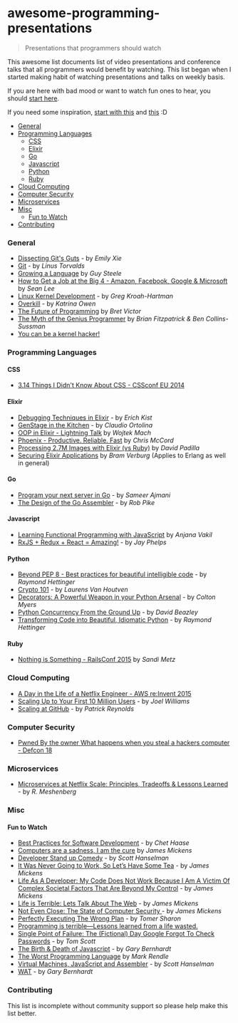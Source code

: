 # awesome-programming-presentations

> Presentations that programmers should watch

This awesome list documents list of video presentations and conference talks that all programmers would benefit by watching. This list began when I started making habit of watching presentations and talks on weekly basis.

If you are here with bad mood or want to watch fun ones to hear, you should [start here](#fun-to-watch).

If you need some inspiration, [start with this](https://www.youtube.com/watch?v=oioj24KQRvM) and [this](https://soundcloud.com/smixx/smixx-developers-feat-steve) :D

- [General](#general)
- [Programming Languages](#programming-languages)
  - [CSS](#css)
  - [Elixir](#elixir)
  - [Go](#go)
  - [Javascript](#javascript)
  - [Python](#python)
  - [Ruby](#ruby)
- [Cloud Computing](#cloud-computing)
- [Computer Security](#computer-security)
- [Microservices](#microservices)
- [Misc](#misc)
  - [Fun to Watch](#fun-to-watch)
- [Contributing](#contributing)

### General

- [Dissecting Git's Guts](https://www.youtube.com/watch?v=Y2Msq90ZknI) - by _Emily Xie_
- [Git](https://www.youtube.com/watch?v=idLyobOhtO4) - by _Linus Torvalds_
- [Growing a Language](https://www.youtube.com/watch?v=_ahvzDzKdB0) by _Guy Steele_
- [How to Get a Job at the Big 4 - Amazon, Facebook, Google & Microsoft](https://www.youtube.com/watch?v=YJZCUhxNCv8) by _Sean Lee_
- [Linux Kernel Development](https://www.youtube.com/watch?v=vyenmLqJQjs) - by _Greg Kroah-Hartman_
- [Overkill](https://www.youtube.com/watch?v=GWEEPt8VvmU) - by _Katrina Owen_
- [The Future of Programming](https://vimeo.com/71278954) by _Bret Victor_
- [The Myth of the Genius Programmer](https://www.youtube.com/watch?v=0SARbwvhupQ) by _Brian Fitzpatrick & Ben Collins-Sussman_
- [You can be a kernel hacker!](https://www.youtube.com/watch?v=0IQlpFWTFbM)

### Programming Languages

#### CSS

- [3.14 Things I Didn't Know About CSS - CSSconf EU 2014](https://www.youtube.com/watch?v=WjP7TEKB7Uo)

#### Elixir

- [Debugging Techniques in Elixir](https://www.youtube.com/watch?v=pj6zAgvVt5w) - by _Erich Kist_
- [GenStage in the Kitchen](https://www.youtube.com/watch?v=M78r_PDlw2c) - by _Claudio Ortolina_
- [OOP in Elixir - Lightning Talk](https://www.youtube.com/watch?v=5EtV2JUU0Z4) by _Wojtek Mach_
- [Phoenix - Productive. Reliable. Fast](https://www.youtube.com/watch?v=STO-uN0xHDQ) by _Chris McCord_
- [Processing 2.7M Images with Elixir (vs Ruby)](https://www.youtube.com/watch?v=xoNRtWl4fZU) by _David Padilla_
- [Securing Elixir Applications](https://www.youtube.com/watch?v=r0DuAse9tK8) by _Bram Verburg_ (Applies to Erlang as well in general)

#### Go

- [Program your next server in Go](https://www.youtube.com/watch?v=5bYO60-qYOI) - by _Sameer Ajmani_
- [The Design of the Go Assembler](https://www.youtube.com/watch?v=KINIAgRpkDA) - by _Rob Pike_

#### Javascript

- [Learning Functional Programming with JavaScript](https://www.youtube.com/watch?v=e-5obm1G_FY) by _Anjana Vakil_
- [RxJS + Redux + React = Amazing!](https://www.youtube.com/watch?v=AslncyG8whg) - by _Jay Phelps_

#### Python

- [Beyond PEP 8 - Best practices for beautiful intelligible code](https://www.youtube.com/watch?v=wf-BqAjZb8M) - by _Raymond Hettinger_
- [Crypto 101](https://www.youtube.com/watch?v=3rmCGsCYJF8) - by _Laurens Van Houtven_
- [Decorators: A Powerful Weapon in your Python Arsenal](https://www.youtube.com/watch?v=9oyr0mocZTg) - by _Colton Myers_
- [Python Concurrency From the Ground Up](https://www.youtube.com/watch?v=MCs5OvhV9S4) - by _David Beazley_
- [Transforming Code into Beautiful, Idiomatic Python](https://www.youtube.com/watch?v=OSGv2VnC0go) - by _Raymond Hettinger_

#### Ruby

- [Nothing is Something - RailsConf 2015](https://www.youtube.com/watch?v=OMPfEXIlTVE) by _Sandi Metz_

### Cloud Computing

- [A Day in the Life of a Netflix Engineer - AWS re:Invent 2015](https://www.youtube.com/watch?v=-mL3zT1iIKw)
- [Scaling Up to Your First 10 Million Users](https://www.youtube.com/watch?v=vg5onp8TU6Q) - by _Joel Williams_
- [Scaling at GitHub](https://www.youtube.com/watch?v=f7ecUqHxD7o) - by _Patrick Reynolds_

### Computer Security

- [Pwned By the owner What happens when you steal a hackers computer - Defcon 18](https://www.youtube.com/watch?v=U4oB28ksiIo)

### Microservices

- [Microservices at Netflix Scale: Principles, Tradeoffs & Lessons Learned](https://www.youtube.com/watch?v=57UK46qfBLY) - by _R. Meshenberg_

### Misc

#### Fun to Watch

- [Best Practices for Software Development](https://www.youtube.com/watch?v=1cXquTPBpWo) - by _Chet Haase_
- [Computers are a sadness, I am the cure](https://vimeo.com/95066828) by _James Mickens_
- [Developer Stand up Comedy](http://media.ch9.ms/ch9/1ea0/ef05d6a9-86a1-43bd-af65-9ed200a41ea0/devdays054_high_ch9.mp4) - by _Scott Hanselman_
- [It Was Never Going to Work, So Let’s Have Some Tea](https://vimeo.com/146524997) - by _James Mickens_
- [Life As A Developer: My Code Does Not Work Because I Am A Victim Of Complex Societal Factors That Are Beyond My Control](https://vimeo.com/180568023) - by _James Mickens_
- [Life is Terrible: Lets Talk About The Web](https://vimeo.com/111122950) - by _James Mickens_
- [Not Even Close: The State of Computer Security ](https://vimeo.com/135347162) - by _James Mickens_
- [Perfectly Executing The Wrong Plan](https://www.youtube.com/watch?v=9TJTbRw4ri8) - by _Tomer Sharon_
- [Programming is terrible—Lessons learned from a life wasted.](https://www.youtube.com/watch?v=csyL9EC0S0c)
- [Single Point of Failure: The (Fictional) Day Google Forgot To Check Passwords](https://www.youtube.com/watch?v=y4GB_NDU43Q) - by _Tom Scott_
- [The Birth & Death of Javascript](https://www.destroyallsoftware.com/talks/the-birth-and-death-of-javascript) - by _Gary Bernhardt_
- [The Worst Programming Language](https://www.infoq.com/presentations/worst-programming-language) by _Mark Rendle_
- [Virtual Machines, JavaScript and Assembler](https://www.youtube.com/watch?v=UzyoT4DziQ4) - by _Scott Hanselman_
- [WAT](https://www.destroyallsoftware.com/talks/wat) - by _Gary Bernhardt_

### Contributing

This list is incomplete without community support so please help make this list better.
